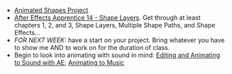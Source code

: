 - [Animated Shapes Project](/projects/2013-10-02-animated-shapes)
- [After Effects Apprentice 14 - Shape Layers](http://www.lynda.com/After-Effects-CS5-tutorials/After-Effects-Apprentice-14-Shape-Layers/79643-2.html). Get through at least chapters 1, 2, and 3, Shape Layers, Multiple Shape Paths, and Shape Effects...
- _FOR NEXT WEEK:_ have a start on your project. Bring whatever you have to show me AND to work on for the duration of class.
- Begin to look into animating with sound in mind: [Editing and Animating to Sound with AE](http://www.lynda.com/After-Effects-tutorials/Editing-Animating-Sound-Adobe-After-Effects/124094-2.html); [Animating to Music](http://www.lynda.com/After-Effects-tutorials/Mograph-Techniques-Animating-Music/114890-2.html)
